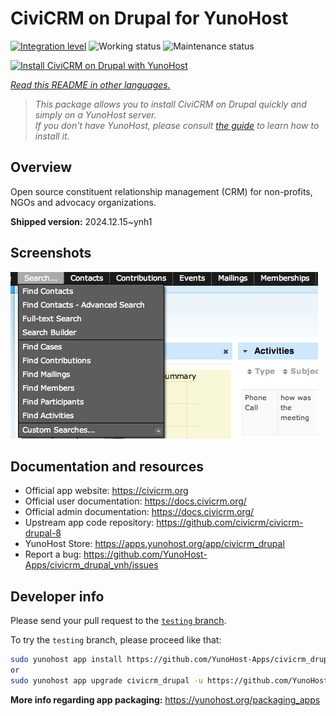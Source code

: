 <!--
N.B.: This README was automatically generated by <https://github.com/YunoHost/apps/tree/master/tools/readme_generator>
It shall NOT be edited by hand.
-->

# CiviCRM on Drupal for YunoHost

[![Integration level](https://apps.yunohost.org/badge/integration/civicrm_drupal)](https://ci-apps.yunohost.org/ci/apps/civicrm_drupal/)
![Working status](https://apps.yunohost.org/badge/state/civicrm_drupal)
![Maintenance status](https://apps.yunohost.org/badge/maintained/civicrm_drupal)

[![Install CiviCRM on Drupal with YunoHost](https://install-app.yunohost.org/install-with-yunohost.svg)](https://install-app.yunohost.org/?app=civicrm_drupal)

*[Read this README in other languages.](./ALL_README.md)*

> *This package allows you to install CiviCRM on Drupal quickly and simply on a YunoHost server.*  
> *If you don't have YunoHost, please consult [the guide](https://yunohost.org/install) to learn how to install it.*

## Overview

Open source constituent relationship management (CRM) for non-profits, NGOs and advocacy organizations.

**Shipped version:** 2024.12.15~ynh1

## Screenshots

![Screenshot of CiviCRM on Drupal](./doc/screenshots/screenshot.png)

## Documentation and resources

- Official app website: <https://civicrm.org>
- Official user documentation: <https://docs.civicrm.org/>
- Official admin documentation: <https://docs.civicrm.org/>
- Upstream app code repository: <https://github.com/civicrm/civicrm-drupal-8>
- YunoHost Store: <https://apps.yunohost.org/app/civicrm_drupal>
- Report a bug: <https://github.com/YunoHost-Apps/civicrm_drupal_ynh/issues>

## Developer info

Please send your pull request to the [`testing` branch](https://github.com/YunoHost-Apps/civicrm_drupal_ynh/tree/testing).

To try the `testing` branch, please proceed like that:

```bash
sudo yunohost app install https://github.com/YunoHost-Apps/civicrm_drupal_ynh/tree/testing --debug
or
sudo yunohost app upgrade civicrm_drupal -u https://github.com/YunoHost-Apps/civicrm_drupal_ynh/tree/testing --debug
```

**More info regarding app packaging:** <https://yunohost.org/packaging_apps>

